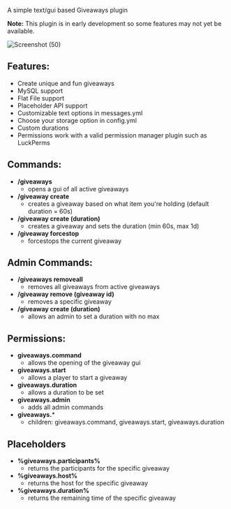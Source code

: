 A simple text/gui based Giveaways plugin

**Note:** This plugin is in early development so some features may not yet be available.

![Screenshot (50)](https://github.com/wacko77/Giveaways/assets/46010708/b6b6a0f4-0474-4bd0-b015-1ff6c4914647)

## Features:
- Create unique and fun giveaways
- MySQL support
- Flat File support
- Placeholder API support
- Customizable text options in messages.yml
- Choose your storage option in config.yml
- Custom durations
- Permissions work with a valid permission manager plugin such as LuckPerms

## Commands:
- **/giveaways**
  - opens a gui of all active giveaways
- **/giveaway create**
  - creates a giveaway based on what item you're holding (default duration = 60s)
- **/giveaway create (duration)**
  - creates a giveaway and sets the duration (min 60s, max 1d)
- **/giveaway forcestop**
  - forcestops the current giveaway

## Admin Commands:
- **/giveaways removeall**
  - removes all giveaways from active giveaways
- **/giveaway remove (giveaway id)**
  - removes a specific giveaway
- **/giveaway create (duration)**
  - allows an admin to set a duration with no max

## Permissions:
- **giveaways.command**
  - allows the opening of the giveaway gui
- **giveaways.start**
  - allows a player to start a giveaway
- **giveaways.duration**
  - allows a duration to be set
- **giveaways.admin**
  - adds all admin commands
- **giveaways.***
  - children: giveaways.command, giveaways.start, giveaways.duration

## Placeholders
- **%giveaways.participants%**
  - returns the participants for the specific giveaway
- **%giveaways.host%**
  - returns the host for the specific giveaway
- **%giveaways.duration%**
  - returns the remaining time of the specific giveaway
